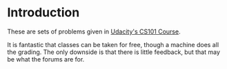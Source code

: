 # Introduction

These are sets of problems given in [Udacity's CS101 Course](https://classroom.udacity.com/courses/cs101).

It is fantastic that classes can be taken for free, though a machine does all the grading. The only downside is that there is
little feedback, but that may be what the forums are for.
